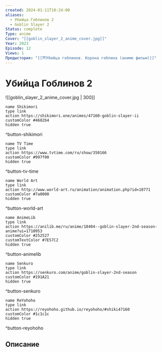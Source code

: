 ```yaml
---
created: 2024-01-11T10:24:00
aliases:
  - Убийца Гоблинов 2
  - Goblin Slayer 2
Status: complete
Type: anime
Cover: "[[goblin_slayer_2_anime_cover.jpg]]"
Year: 2023
Episode: 12
Views: 1
Предыстория: "[[⛩️Убийца гоблинов. Корона гоблина (аниме фильм)]]"
---
```


# Убийца Гоблинов 2

![[goblin_slayer_2_anime_cover.jpg | 300]]


```button
name Shikimori
type link
action https://shikimori.one/animes/47160-goblin-slayer-ii
customColor #4682b4
hidden true
```
^button-shikimori

```button
name TV Time
type link
action https://www.tvtime.com/ru/show/350166
customColor #997f00
hidden true
```
^button-tv-time

```button
name World Art
type link
action http://www.world-art.ru/animation/animation.php?id=10771
customColor #7a0000
hidden true
```
^button-world-art

```button
name AnimeLib
type link
action https://anilib.me/ru/anime/18404--goblin-slayer-2nd-season-anime?ui=1710953
customColor #252527
customTextColor #7E57C2
hidden true
```
^button-animelib

```button
name Senkuro
type link
action https://senkuro.com/anime/goblin-slayer-2nd-season
customColor #191A21
hidden true
```
^button-senkuro

```button
name ReYohoho
type link
action https://reyohoho.github.io/reyohoho/#shiki47160
customColor #1c1c1c
hidden true
```
^button-reyohoho

## Описание


